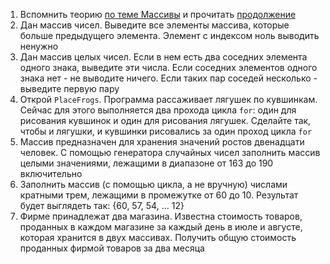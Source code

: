 1. Вспомнить теорию [по теме Массивы](https://github.com/CSharpLords/Shared/wiki/Массивы.-Введение) и прочитать [продолжение](https://github.com/CSharpLords/Shared/wiki/%D0%9C%D0%B0%D1%81%D1%81%D0%B8%D0%B2%D1%8B.-%D0%9F%D1%80%D0%BE%D0%B4%D0%BE%D0%BB%D0%B6%D0%B5%D0%BD%D0%B8%D0%B5)
3. Дан массив чисел. Выведите все элементы массива, которые больше предыдущего элемента. Элемент с индексом ноль выводить ненужно
4. Дан массив целых чисел. Если в нем есть два соседних элемента одного знака, выведите эти числа. Если соседних элементов одного знака нет - не выводите ничего. Если таких пар соседей несколько - выведите первую пару
5. Открой `PlaceFrogs`. Программа рассаживает лягушек по кувшинкам. Сейчас для этого выполняется два прохода цикла `for`: один для рисования кувшинок и один для рисования лягушек. Сделайте так, чтобы и лягушки, и кувшинки рисовались за один проход цикла `for`
6. Массив предназначен для хранения значений ростов двенадцати человек.  С помощью генератора случайных чисел заполнить массив целыми значениями, лежащими в диапазоне от 163 до 190 включительно
7. Заполнить массив (с помощью цикла, а не вручную) числами кратными трем, лежащими в промежутке от 60 до 10. Результат будет выглядеть так: {60, 57, 54, ... 12}
8. Фирме принадлежат два магазина. Известна стоимость товаров, проданных в каждом магазине за каждый день в июле и августе, которая хранится  в двух массивах. Получить общую стоимость проданных фирмой товаров за два месяца
